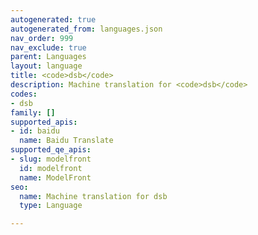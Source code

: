 ```yaml
---
autogenerated: true
autogenerated_from: languages.json
nav_order: 999
nav_exclude: true
parent: Languages
layout: language
title: <code>dsb</code>
description: Machine translation for <code>dsb</code>
codes:
- dsb
family: []
supported_apis:
- id: baidu
  name: Baidu Translate
supported_qe_apis:
- slug: modelfront
  id: modelfront
  name: ModelFront
seo:
  name: Machine translation for dsb
  type: Language

---
```


